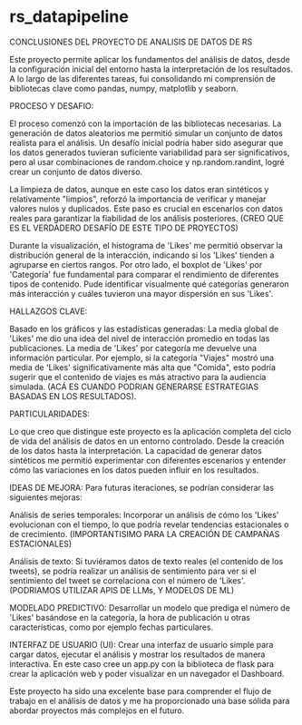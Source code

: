# rs_datapipeline

CONCLUSIONES DEL PROYECTO DE ANALISIS DE DATOS DE RS

Este proyecto permite aplicar los fundamentos del análisis de datos, desde la configuración inicial del entorno hasta la interpretación de los resultados. A lo largo de las diferentes tareas, fui consolidando mi comprensión de bibliotecas clave como pandas, numpy, matplotlib y seaborn.

PROCESO Y DESAFIO:

El proceso comenzó con la importación de las bibliotecas necesarias. La generación de datos aleatorios me permitió simular un conjunto de datos realista para el análisis. Un desafío inicial podría haber sido asegurar que los datos generados tuvieran suficiente variabilidad para ser significativos, pero al usar combinaciones de random.choice y np.random.randint, logré crear un conjunto de datos diverso.

La limpieza de datos, aunque en este caso los datos eran sintéticos y relativamente "limpios", reforzó la importancia de verificar y manejar valores nulos y duplicados. Este paso es crucial en escenarios con datos reales para garantizar la fiabilidad de los análisis posteriores. (CREO QUE ES EL VERDADERO DESAFÍO DE ESTE TIPO DE PROYECTOS)

Durante la visualización, el histograma de 'Likes' me permitió observar la distribución general de la interacción, indicando si los 'Likes' tienden a agruparse en ciertos rangos. Por otro lado, el boxplot de 'Likes' por 'Categoría' fue fundamental para comparar el rendimiento de diferentes tipos de contenido. Pude identificar visualmente qué categorías generaron más interacción y cuáles tuvieron una mayor dispersión en sus 'Likes'.

HALLAZGOS CLAVE:

Basado en los gráficos y las estadísticas generadas:
La media global de 'Likes' me dio una idea del nivel de interacción promedio en todas las publicaciones.
La media de 'Likes' por categoría me devuelve una información particular. Por ejemplo, si la categoría "Viajes" mostró una media de 'Likes' significativamente más alta que "Comida", esto podría sugerir que el contenido de viajes es más atractivo para la audiencia simulada. (ACÁ ES CUANDO PODRIAN GENERARSE ESTRATEGIAS BASADAS EN LOS RESULTADOS).

PARTICULARIDADES:

Lo que creo que distingue este proyecto es la aplicación completa del ciclo de vida del análisis de datos en un entorno controlado. Desde la creación de los datos hasta la interpretación. La capacidad de generar datos sintéticos me permitió experimentar con diferentes escenarios y entender cómo las variaciones en los datos pueden influir en los resultados.

IDEAS DE MEJORA: Para futuras iteraciones, se podrían considerar las siguientes mejoras:

Análisis de series temporales: 
Incorporar un análisis de cómo los 'Likes' evolucionan con el tiempo, lo que podría revelar tendencias estacionales o de crecimiento. (IMPORTANTISIMO PARA LA CREACIÓN DE CAMPAÑAS ESTACIONALES)

Análisis de texto: 
Si tuviéramos datos de texto reales (el contenido de los tweets), se podría realizar un análisis de sentimiento para ver si el sentimiento del tweet se correlaciona con el número de 'Likes'. (PODRIAMOS UTILIZAR APIS DE LLMs, Y MODELOS DE ML)

MODELADO PREDICTIVO: 
Desarrollar un modelo que prediga el número de 'Likes' basándose en la categoría, la hora de publicación u otras características, como por ejemplo fechas particulares.

INTERFAZ DE USUARIO (UI): 
Crear una interfaz de usuario simple para cargar datos, ejecutar el análisis y mostrar los resultados de manera interactiva. En este caso cree un app.py con la biblioteca de flask para crear la aplicación web y poder visualizar en un navegador el Dashboard.

Este proyecto ha sido una excelente base para comprender el flujo de trabajo en el análisis de datos y me ha proporcionado una base sólida para abordar proyectos más complejos en el futuro.

